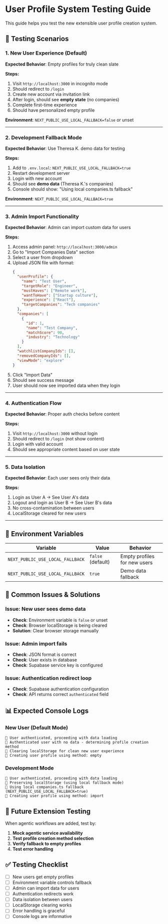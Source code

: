 # User Profile System Testing Guide

This guide helps you test the new extensible user profile creation system.

## 🎯 Testing Scenarios

### 1. **New User Experience (Default)**

**Expected Behavior**: Empty profiles for truly clean slate

**Steps:**
1. Visit `http://localhost:3000` in incognito mode
2. Should redirect to `/login`
3. Create new account via invitation link
4. After login, should see **empty state** (no companies)
5. Complete first-time experience
6. Should have personalized empty profile

**Environment**: `NEXT_PUBLIC_USE_LOCAL_FALLBACK=false` or unset

---

### 2. **Development Fallback Mode**

**Expected Behavior**: Use Theresa K. demo data for testing

**Steps:**
1. Add to `.env.local`: `NEXT_PUBLIC_USE_LOCAL_FALLBACK=true`
2. Restart development server
3. Login with new account
4. Should see **demo data** (Theresa K.'s companies)
5. Console should show: "Using local companies.ts fallback"

**Environment**: `NEXT_PUBLIC_USE_LOCAL_FALLBACK=true`

---

### 3. **Admin Import Functionality**

**Expected Behavior**: Admin can import custom data for users

**Steps:**
1. Access admin panel: `http://localhost:3000/admin`
2. Go to "Import Companies Data" section
3. Select a user from dropdown
4. Upload JSON file with format:
   ```json
   {
     "userProfile": {
       "name": "Test User",
       "targetRole": "Engineer",
       "mustHaves": ["Remote work"],
       "wantToHave": ["Startup culture"],
       "experience": ["React"],
       "targetCompanies": "Tech companies"
     },
     "companies": [
       {
         "id": 1,
         "name": "Test Company",
         "matchScore": 90,
         "industry": "Technology"
       }
     ],
     "watchlistCompanyIds": [],
     "removedCompanyIds": [],
     "viewMode": "explore"
   }
   ```
5. Click "Import Data"
6. Should see success message
7. User should now see imported data when they login

---

### 4. **Authentication Flow**

**Expected Behavior**: Proper auth checks before content

**Steps:**
1. Visit `http://localhost:3000` without login
2. Should redirect to `/login` (not show content)
3. Login with valid account
4. Should see appropriate content based on user state

---

### 5. **Data Isolation**

**Expected Behavior**: Each user sees only their data

**Steps:**
1. Login as User A → See User A's data
2. Logout and login as User B → See User B's data
3. No cross-contamination between users
4. LocalStorage cleared for new users

---

## 🔧 Environment Variables

| Variable | Value | Behavior |
|----------|-------|----------|
| `NEXT_PUBLIC_USE_LOCAL_FALLBACK` | `false` (default) | Empty profiles for new users |
| `NEXT_PUBLIC_USE_LOCAL_FALLBACK` | `true` | Demo data fallback |

## 🐛 Common Issues & Solutions

### Issue: New user sees demo data
- **Check**: Environment variable is `false` or unset
- **Check**: Browser localStorage is being cleared
- **Solution**: Clear browser storage manually

### Issue: Admin import fails
- **Check**: JSON format is correct
- **Check**: User exists in database
- **Check**: Supabase service key is configured

### Issue: Authentication redirect loop
- **Check**: Supabase authentication configuration
- **Check**: API returns correct `authenticated` field

## 📊 Expected Console Logs

### New User (Default Mode)
```
🔐 User authenticated, proceeding with data loading
🔧 Authenticated user with no data - determining profile creation method
🧹 Clearing localStorage for clean new user experience
🔧 Creating user profile using method: empty
```

### Development Mode
```
🔐 User authenticated, proceeding with data loading
🔧 Preserving localStorage (using local fallback mode)
🔧 Using local companies.ts fallback (NEXT_PUBLIC_USE_LOCAL_FALLBACK=true)
🔧 Creating user profile using method: import
```

## 🚀 Future Extension Testing

When agentic workflows are added, test by:

1. **Mock agentic service availability**
2. **Test profile creation method selection**
3. **Verify fallback to empty profiles**
4. **Test error handling**

## ✅ Testing Checklist

- [ ] New users get empty profiles
- [ ] Environment variable controls fallback
- [ ] Admin can import data for users
- [ ] Authentication redirects work
- [ ] Data isolation between users
- [ ] LocalStorage clearing works
- [ ] Error handling is graceful
- [ ] Console logs are informative